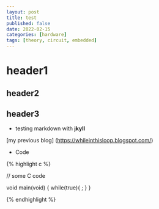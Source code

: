 ```yaml
---
layout: post
title: test
published: false
date: 2022-02-15
categories: [hardware]
tags: [theory, circuit, embedded]
---
```


#  header1
## header2
## header3

* testing markdown with **jkyll**

[my previous blog] (https://whileinthisloop.blogspot.com/)

* Code 

{% highlight c %}

// some C code

void main(void)
{
	while(true){
		;
	}
}

{% endhighlight %}

